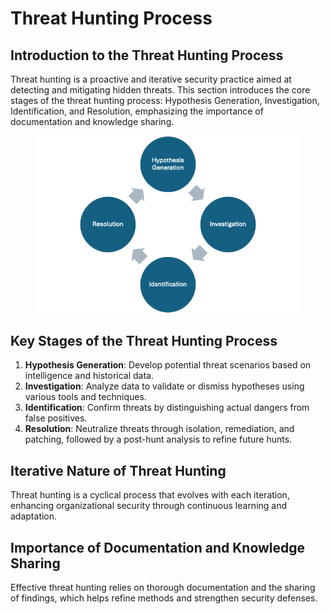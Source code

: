 # Threat Hunting Process

## Introduction to the Threat Hunting Process

Threat hunting is a proactive and iterative security practice aimed at detecting and mitigating hidden threats. This section introduces the core stages of the threat hunting process: Hypothesis Generation, Investigation, Identification, and Resolution, emphasizing the importance of documentation and knowledge sharing.



<figure><img src="../../../.gitbook/assets/image (1) (1) (1) (1).png" alt=""><figcaption></figcaption></figure>

## **Key Stages of the Threat Hunting Process**

1. **Hypothesis Generation**: Develop potential threat scenarios based on intelligence and historical data.
2. **Investigation**: Analyze data to validate or dismiss hypotheses using various tools and techniques.
3. **Identification**: Confirm threats by distinguishing actual dangers from false positives.
4. **Resolution**: Neutralize threats through isolation, remediation, and patching, followed by a post-hunt analysis to refine future hunts.

## **Iterative Nature of Threat Hunting**

Threat hunting is a cyclical process that evolves with each iteration, enhancing organizational security through continuous learning and adaptation.

## **Importance of Documentation and Knowledge Sharing**

Effective threat hunting relies on thorough documentation and the sharing of findings, which helps refine methods and strengthen security defenses.
